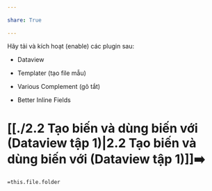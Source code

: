 ---  
share: True  
---  
Hãy tải và kích hoạt (enable) các plugin sau:  
- Dataview    
- Templater (tạo file mẫu)   
- Various Complement (gõ tắt)    
- Better Inline Fields  
# [[./2.2 Tạo biến và dùng biến với (Dataview tập 1)|2.2 Tạo biến và dùng biến với (Dataview tập 1)]]➡️  
  
`=this.file.folder`  
